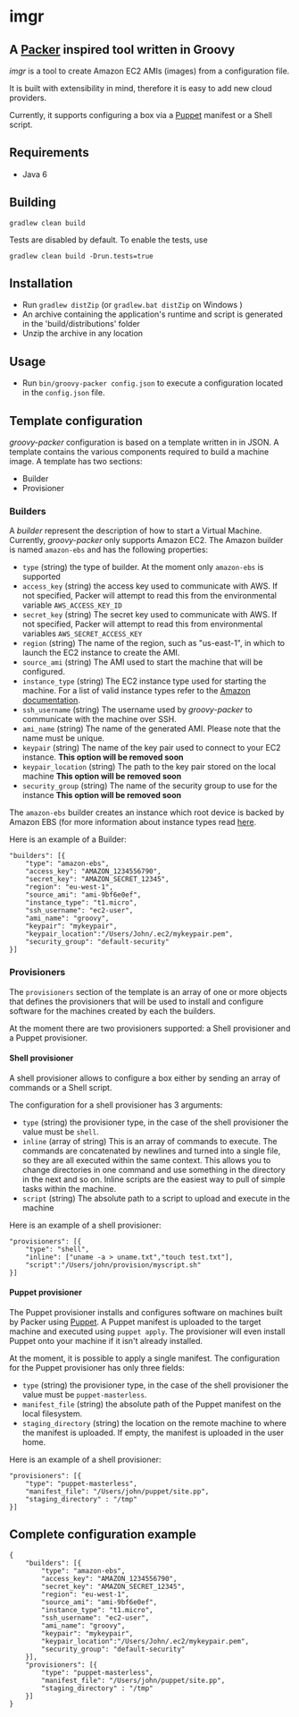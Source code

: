 # imgr 

## A [Packer](http://www.packer.io/) inspired tool written in Groovy

_imgr_ is a tool to create Amazon EC2 AMIs (images) from a configuration file.

It is built with extensibility in mind, therefore it is easy to add new cloud providers.

Currently, it supports configuring a box via a [Puppet](http://projects.puppetlabs.com/) manifest or a Shell script.

## Requirements

- Java 6

## Building

`gradlew clean build`

Tests are disabled by default. To enable the tests, use

`gradlew clean build -Drun.tests=true`

## Installation

- Run `gradlew distZip` (or `gradlew.bat distZip` on Windows )
- An archive containing the application's runtime and script is generated in the 'build/distributions' folder
- Unzip the archive in any location

## Usage

- Run `bin/groovy-packer config.json` to execute a configuration located in the `config.json` file.

## Template configuration

_groovy-packer_ configuration is based on a template written in in JSON. A template contains the various components
required to build a machine image. A template has two sections:

- Builder
- Provisioner

### Builders

A _builder_ represent the description of how to start a Virtual Machine. Currently, _groovy-packer_ only supports Amazon EC2.
The Amazon builder is named `amazon-ebs` and has the following properties:

- `type` (string) the type of builder. At the moment only `amazon-ebs` is supported
- `access_key` (string) the access key used to communicate with AWS. If not specified,
Packer will attempt to read this from the environmental variable `AWS_ACCESS_KEY_ID`
- `secret_key` (string) The secret key used to communicate with AWS.
If not specified, Packer will attempt to read this from environmental variables `AWS_SECRET_ACCESS_KEY`
- `region` (string) The name of the region, such as "us-east-1", in which to launch the EC2 instance to create the AMI.
- `source_ami` (string) The AMI used to start the machine that will be configured.
- `instance_type` (string) The EC2 instance type used for starting the machine. For a list of valid instance types refer to the [Amazon documentation](https://aws.amazon.com/ec2/instance-types/#instance-details).
- `ssh_username` (string) The username used by _groovy-packer_ to communicate with the machine over SSH.
- `ami_name` (string) The name of the generated AMI. Please note that the name must be unique.
- `keypair` (string) The name of the key pair used to connect to your EC2 instance. __This option will be removed soon__
- `keypair_location`  (string) The path to the key pair stored on the local machine __This option will be removed soon__
- `security_group` (string) The name of the security group to use for the instance  __This option will be removed soon__

The `amazon-ebs` builder creates an instance which root device is backed by Amazon EBS (for more information about instance types read [here](http://docs.aws.amazon.com/AWSEC2/latest/UserGuide/ComponentsAMIs.html#storage-for-the-root-device).

Here is an example of a Builder:

	"builders": [{
    	"type": "amazon-ebs",
        "access_key": "AMAZON_1234556790",
        "secret_key": "AMAZON_SECRET_12345",
        "region": "eu-west-1",
        "source_ami": "ami-9bf6e0ef",
        "instance_type": "t1.micro",
        "ssh_username": "ec2-user",
        "ami_name": "groovy",
        "keypair": "mykeypair",
        "keypair_location":"/Users/John/.ec2/mykeypair.pem",
        "security_group": "default-security"
    }]


### Provisioners

The `provisioners` section of the template is an array of one or more objects that defines the provisioners that will be
used to install and configure software for the machines created by each the builders.

At the moment there are two provisioners supported: a Shell provisioner and a Puppet provisioner.

#### Shell provisioner

A shell provisioner allows to configure a box either by sending an array of commands or a Shell script.

The configuration for a shell provisioner has 3 arguments:

- `type` (string) the provisioner type, in the case of the shell provisioner the value must be `shell`.
- `inline` (array of string) This is an array of commands to execute.
The commands are concatenated by newlines and turned into a single file, so they are all executed within the same context.
This allows you to change directories in one command and use something in the directory in the next and so on.
Inline scripts are the easiest way to pull of simple tasks within the machine.
- `script` (string) The absolute path to a script to upload and execute in the machine

Here is an example of a shell provisioner:

    "provisioners": [{
        "type": "shell",
        "inline": ["uname -a > uname.txt","touch test.txt"],
        "script":"/Users/john/provision/myscript.sh"
    }]

#### Puppet provisioner

The Puppet provisioner installs and configures software on machines built by Packer using [Puppet](http://puppetlabs.com/puppet/puppet-open-source). A Puppet manifest is uploaded to the target machine and executed using `puppet apply`. The provisioner will even install Puppet onto your machine if it isn't already installed.

At the moment, it is possible to apply a single manifest. The configuration for the Puppet provisioner has only three fields:

- `type` (string) the provisioner type, in the case of the shell provisioner the value must be `puppet-masterless`.
- `manifest_file` (string) the absolute path of the Puppet manifest on the local filesystem.
- `staging_directory` (string) the location on the remote machine to where the manifest is uploaded. If empty, the manifest is uploaded in the user home.

Here is an example of a shell provisioner:

    "provisioners": [{
        "type": "puppet-masterless",
        "manifest_file": "/Users/john/puppet/site.pp",
        "staging_directory" : "/tmp"
    }]

## Complete configuration example

    {
        "builders": [{
            "type": "amazon-ebs",
            "access_key": "AMAZON_1234556790",
            "secret_key": "AMAZON_SECRET_12345",
            "region": "eu-west-1",
            "source_ami": "ami-9bf6e0ef",
            "instance_type": "t1.micro",
            "ssh_username": "ec2-user",
            "ami_name": "groovy",
            "keypair": "mykeypair",
            "keypair_location":"/Users/John/.ec2/mykeypair.pem",
            "security_group": "default-security"
        }],
        "provisioners": [{
            "type": "puppet-masterless",
            "manifest_file": "/Users/john/puppet/site.pp",
            "staging_directory" : "/tmp"
        }]
    }
